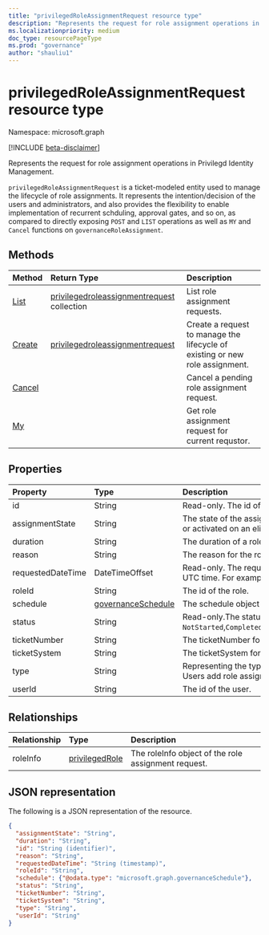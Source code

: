 ```yaml
---
title: "privilegedRoleAssignmentRequest resource type"
description: "Represents the request for role assignment operations in Privilegd Identity Management."
ms.localizationpriority: medium
doc_type: resourcePageType
ms.prod: "governance"
author: "shauliu1"
---
```


# privilegedRoleAssignmentRequest resource type

Namespace: microsoft.graph

[!INCLUDE [beta-disclaimer](../../includes/beta-disclaimer.md)]

Represents the request for role assignment operations in Privilegd Identity Management.

`privilegedRoleAssignmentRequest` is a ticket-modeled entity used to manage the lifecycle of role assignments. It represents the intention/decision of the users and administrators, and also provides the flexibility to enable implementation of recurrent schduling, approval gates, and so on, as compared to directly exposing `POST` and `LIST` operations as well as `MY` and `Cancel` functions on `governanceRoleAssignment`.

## Methods

| Method       | Return Type | Description |
|:-------------|:------------|:------------|
|[List](../api/privilegedroleassignmentrequest-list.md) | [privilegedroleassignmentrequest](../resources/privilegedroleassignmentrequest.md)  collection|List role assignment requests.|
|[Create](../api/privilegedroleassignmentrequest-post.md)|  [privilegedroleassignmentrequest](../resources/privilegedroleassignmentrequest.md)|Create a request to manage the lifecycle of existing or new role assignment.|
|[Cancel](../api/privilegedroleassignmentrequest-cancel.md)|  |Cancel a pending role assignment request.|
|[My](../api/privilegedroleassignmentrequest-my.md)|  |Get role assignment request for current requstor.|

## Properties

| Property     | Type        | Description |
|:-------------|:------------|:------------|
|id|String| Read-only. The id of the role assignment request.|
|assignmentState|String| The state of the assignment. The value can be `Eligible` for eligible assignment `Active` - if it is directly assigned `Active` by administrators, or activated on an eligible assignment by the users.|
|duration|String| The duration of a role assignment.|
|reason|String| The reason for the role assignment.|
|requestedDateTime|DateTimeOffset| Read-only. The request create time. The Timestamp type represents date and time information using ISO 8601 format and is always in UTC time. For example, midnight UTC on Jan 1, 2014 is `2014-01-01T00:00:00Z`.|
|roleId|String| The id of the role.|
|schedule|[governanceSchedule](governanceschedule.md)| The schedule object of the role assignment request.|
|status|String| Read-only.The status of the role assignment request. The value can be `NotStarted`,`Completed`,`RequestedApproval`,`Scheduled`,`Approved`,`ApprovalDenied`,`ApprovalAborted`,`Cancelling`,`Cancelled`,`Revoked`,`RequestExpired`.|
|ticketNumber|String| The ticketNumber for the role assignment. |
|ticketSystem|String| The ticketSystem for the role assignment.|
|type|String| Representing the type of the operation on the role assignment. The value can be `AdminAdd`: Administrators add users to roles;`UserAdd`: Users add role assignments.|
|userId|String| The id of the user.|

## Relationships
| Relationship | Type        | Description |
|:-------------|:------------|:------------|
|roleInfo|[privilegedRole](privilegedrole.md)| The roleInfo object of the role assignment request.|

## JSON representation

The following is a JSON representation of the resource.

<!-- {
  "blockType": "resource",
  "optionalProperties": [

  ],
  "keyProperty": "id",
  "@odata.type": "microsoft.graph.privilegedRoleAssignmentRequest"
}-->

```json
{
  "assignmentState": "String",
  "duration": "String",
  "id": "String (identifier)",
  "reason": "String",
  "requestedDateTime": "String (timestamp)",
  "roleId": "String",
  "schedule": {"@odata.type": "microsoft.graph.governanceSchedule"},
  "status": "String",
  "ticketNumber": "String",
  "ticketSystem": "String",
  "type": "String",
  "userId": "String"
}

```

<!-- uuid: 8fcb5dbc-d5aa-4681-8e31-b001d5168d79
2015-10-25 14:57:30 UTC -->
<!--
{
  "type": "#page.annotation",
  "description": "privilegedRoleAssignmentRequest resource",
  "keywords": "",
  "section": "documentation",
  "tocPath": "",
  "suppressions": []
}
-->


